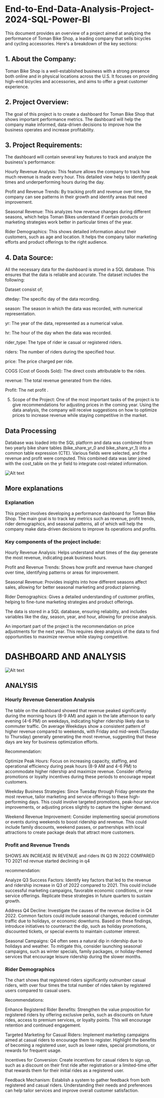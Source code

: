 # End-to-End-Data-Analysis-Project-2024-SQL-Power-BI

This document provides an overview of a project aimed at analyzing the performance of Toman Bike Shop, a leading company that sells bicycles and cycling accessories. Here's a breakdown of the key sections:

## 1. About the Company:
Toman Bike Shop is a well-established business with a strong presence both online and in physical locations across the U.S. It focuses on providing high-end bicycles and accessories, and aims to offer a great customer experience.

## 2. Project Overview:
The goal of this project is to create a dashboard for Toman Bike Shop that shows important performance metrics. The dashboard will help the company make informed, data-driven decisions to improve how the business operates and increase profitability.

## 3. Project Requirements:
The dashboard will contain several key features to track and analyze the business's performance:

Hourly Revenue Analysis: This feature allows the company to track how much revenue is made every hour. This detailed view helps to identify peak times and underperforming hours during the day.

Profit and Revenue Trends: By tracking profit and revenue over time, the company can see patterns in their growth and identify areas that need improvement.

Seasonal Revenue: This analyzes how revenue changes during different seasons, which helps Toman Bikes understand if certain products or marketing strategies work better in particular times of the year.

Rider Demographics: This shows detailed information about their customers, such as age and location. It helps the company tailor marketing efforts and product offerings to the right audience.

## 4. Data Source:
All the necessary data for the dashboard is stored in a SQL database. This ensures that the data is reliable and accurate. The dataset includes the following:

Dataset consist of;

dteday: The specific day of the data recording.

season: The season in which the data was recorded, with numerical representation.

yr: The year of the data, represented as a numerical value.

hr: The hour of the day when the data was recorded.

rider_type: The type of rider ie casual or registered riders.

riders: The number of riders during the specified hour.

price: The price charged per ride.

COGS (Cost of Goods Sold): The direct costs attributable to the rides.

revenue: The total revenue generated from the rides.

Profit: The net profit .

5. Scope of the Project:
One of the most important tasks of the project is to give recommendations for adjusting prices in the coming year. Using the data analysis, the company will receive suggestions on how to optimize prices to increase revenue while staying competitive in the market.


## Data Processing
Database was loaded into the SQL platform and data was combined from two yearly bike share tables (bike_share_yr_0 and bike_share_yr_1) into a common table expression (CTE). Various fields were selected, and the revenue and profit were computed. This combined data was later joined with the cost_table on the yr field to integrate cost-related information.

![Alt text](https://github.com/MhizFum/End-to-End-Data-Analysis-Project-2024-SQL-Power-BI/blob/5bc07ac957b7bef1bfdbece6d6266a153bd668de/SQLCODE.jpg)


## More explanations

### Explanation
This project involves developing a performance dashboard for Toman Bike Shop. The main goal is to track key metrics such as revenue, profit trends, rider demographics, and seasonal patterns, all of which will help the company make data-driven decisions to improve its operations and profits.

### Key components of the project include:

Hourly Revenue Analysis: Helps understand what times of the day generate the most revenue, indicating peak business hours.

Profit and Revenue Trends: Shows how profit and revenue have changed over time, identifying patterns or areas for improvement.

Seasonal Revenue: Provides insights into how different seasons affect sales, allowing for better seasonal marketing and product planning.

Rider Demographics: Gives a detailed understanding of customer profiles, helping to fine-tune marketing strategies and product offerings.

The data is stored in a SQL database, ensuring reliability, and includes variables like the day, season, year, and hour, allowing for precise analysis.

An important part of the project is the recommendation on price adjustments for the next year. This requires deep analysis of the data to find opportunities to maximize revenue while staying competitive.

# DASHBOARD AND ANALYSIS

![Alt text](https://github.com/MhizFum/End-to-End-Data-Analysis-Project-2024-SQL-Power-BI/blob/2ed05cf2d20284c998cfdebc61203dcda4ec31be/TOMANDASHBOARD.jpg)

## ANALYSIS

### Hourly Revenue Generation Analysis
The table on the dashboard showed that revenue peaked significantly during the morning hours (8-9 AM) and again in the late afternoon to early evening (4-6 PM) on weekdays, indicating higher ridership likely due to commuter traffic. On average Weekdays show a consistent pattern of higher revenue compared to weekends, with Friday and mid-week (Tuesday to Thursday) generally generating the most revenue, suggesting that these days are key for business optimization efforts.

Recommendation:

Optimize Peak Hours: Focus on increasing capacity, staffing, and operational efficiency during peak hours (8-9 AM and 4-6 PM) to accommodate higher ridership and maximize revenue. Consider offering promotions or loyalty incentives during these periods to encourage repeat customers.

Weekday Business Strategies: Since Tuesday through Friday generate the most revenue, tailor marketing and service offerings to these high-performing days. This could involve targeted promotions, peak-hour service improvements, or adjusting prices slightly to capture the higher demand.

Weekend Revenue Improvement: Consider implementing special promotions or events during weekends to boost ridership and revenue. This could include family discounts, weekend passes, or partnerships with local attractions to create package deals that attract more customers.



### Profit and Revenue Trends

SHOWS AN INCREASE IN REVENUE and riders IN Q3 IN 2022 COMPARED TO 2021 nd revnue started declining in q4

recommendation: 

Analyze Q3 Success Factors: Identify key factors that led to the revenue and ridership increase in Q3 of 2022 compared to 2021. This could include successful marketing campaigns, favorable economic conditions, or new service offerings. Replicate these strategies in future quarters to sustain growth.

Address Q4 Decline: Investigate the causes of the revenue decline in Q4 2022. Common factors could include seasonal changes, reduced commuter traffic due to holidays, or economic downturns. Based on these findings, introduce initiatives to counteract the dip, such as holiday promotions, discounted tickets, or special events to maintain customer interest.

Seasonal Campaigns: Q4 often sees a natural dip in ridership due to holidays and weather. To mitigate this, consider launching seasonal campaigns, such as winter specials, family packages, or holiday-themed services that encourage leisure ridership during the slower months.


### Rider Demographics

The chart shows that registered riders significantly outnumber casual riders, with over four times the total number of rides taken by registered users compared to casual users.

Recommendations:

Enhance Registered Rider Benefits: Strengthen the value proposition for registered riders by offering exclusive perks, such as discounts on future rides, access to premium services, or loyalty points. This will encourage retention and continued engagement.

Targeted Marketing for Casual Riders: Implement marketing campaigns aimed at casual riders to encourage them to register. Highlight the benefits of becoming a registered user, such as lower rates, special promotions, or rewards for frequent usage.

Incentives for Conversion: Create incentives for casual riders to sign up, such as a discount on their first ride after registration or a limited-time offer that rewards them for their initial rides as a registered user.

Feedback Mechanism: Establish a system to gather feedback from both registered and casual riders. Understanding their needs and preferences can help tailor services and improve overall customer satisfaction.
